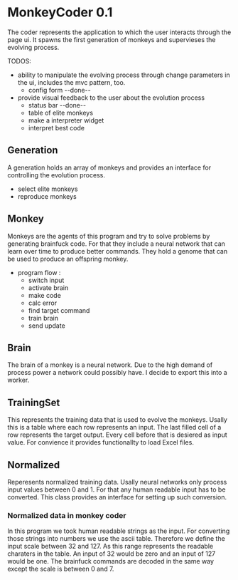 # MonkeyCoder 0.1

The coder represents the application to which the user interacts through the page ui. It spawns the first generation of monkeys and supervieses the evolving process.

TODOS:
- ability to manipulate the evolving process through change parameters in the ui, includes the mvc pattern, too.
    - config form --done--
- provide visual feedback to the user about the evolution process
    - status bar --done--
    - table of elite monkeys
    - make a interpreter widget
    - interpret best code

## Generation
A generation holds an array of monkeys and provides an interface for controlling the evolution process.
- select elite monkeys
- reproduce monkeys

## Monkey
Monkeys are the agents of this program and try to solve problems by generating brainfuck code. For that they include a neural network that can learn over time to produce better commands.
They hold a genome that can be used to produce an offspring monkey.

- program flow : 
    - switch input
    - activate brain
    - make code
    - calc error
    - find target command
    - train brain
    - send update

## Brain
The brain of a monkey is a neural network. Due to the high demand of process power a network could possibly have. I decide to export this into a worker. 

## TrainingSet
This represents the training data that is used to evolve the monkeys. Usally this is a table where each row represents an input. The last filled cell of a row represents the target output. Every cell before that is desiered as input value.
For convience it provides functionallty to load Excel files.

## Normalized
Reperesents normalized training data. Usally neural networks only process input values between 0 and 1. For that any human readable input has to be converted. This class provides an interface for setting up such conversion.

### Normalized data in monkey coder
In this program we took human readable strings as the input. For converting those strings into numbers we use the ascii table. Therefore we define the input scale between 32 and 127. As this range represents the readable charaters in the table. An input of 32 would be zero and an input of 127 would be one.
The brainfuck commands are decoded in the same way except the scale is between 0 and 7.